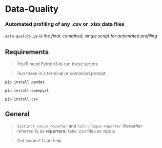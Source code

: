 # Data-Quality
### Automated profiling of any .csv or .xlsx data files

###### `data-quality.py` is the final, combined, single script for automated profiling

## Requirements
> You'll need Python3 to run these scripts

> Run these in a terminal or command prompt:

`pip install pandas`

`pip install openpyxl`

`pip install csv`

## General
> `distinct_value_reporter` and `null-unique-reporter` (hereafter referred to as __reporters__) take .csv files as inputs

> Got Issues? I can help
